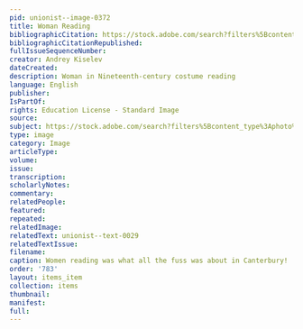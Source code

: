 ```yaml
---
pid: unionist--image-0372
title: Woman Reading
bibliographicCitation: https://stock.adobe.com/search?filters%5Bcontent_type%3Aphoto%5D=1&filters%5Bcontent_type%3Aillustration%5D=1&filters%5Bcontent_type%3Azip_vector%5D=1&filters%5Bcontent_type%3Avideo%5D=1&filters%5Bcontent_type%3Atemplate%5D=1&filters%5Bcontent_type%3A3d%5D=1&filters%5Bfetch_excluded_assets%5D=1&filters%5Binclude_stock_enterprise%5D=1&filters%5Bcontent_type%3Aimage%5D=1&k=vintage+woman+reading&order=relevance&safe_search=1&search_page=1&search_type=usertyped&acp=&aco=vintage+woman+reading&get_facets=0&asset_id=515458176
bibliographicCitationRepublished: 
fullIssueSequenceNumber: 
creator: Andrey Kiselev
dateCreated: 
description: Woman in Nineteenth-century costume reading
language: English
publisher: 
IsPartOf: 
rights: Education License - Standard Image
source: 
subject: https://stock.adobe.com/search?filters%5Bcontent_type%3Aphoto%5D=1&filters%5Bcontent_type%3Aillustration%5D=1&filters%5Bcontent_type%3Azip_vector%5D=1&filters%5Bcontent_type%3Avideo%5D=1&filters%5Bcontent_type%3Atemplate%5D=1&filters%5Bcontent_type%3A3d%5D=1&filters%5Bfetch_excluded_assets%5D=1&filters%5Binclude_stock_enterprise%5D=1&filters%5Bcontent_type%3Aimage%5D=1&k=vintage+woman+reading&order=relevance&safe_search=1&search_page=1&search_type=usertyped&acp=&aco=vintage+woman+reading&get_facets=0&asset_id=515458176
type: image
category: Image
articleType: 
volume: 
issue: 
transcription: 
scholarlyNotes: 
commentary: 
relatedPeople: 
featured: 
repeated: 
relatedImage: 
relatedText: unionist--text-0029
relatedTextIssue: 
filename: 
caption: Women reading was what all the fuss was about in Canterbury!
order: '783'
layout: items_item
collection: items
thumbnail: 
manifest: 
full: 
---
```


